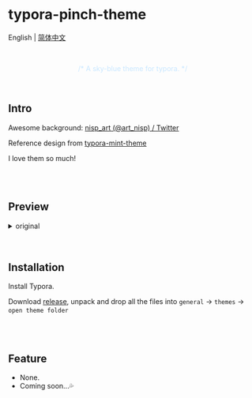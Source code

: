 # typora-pinch-theme

English | [简体中文](README-ZH.md)

<br />

<div align="center" style="color: #c9e7ff;">
  <p >/* A sky-blue theme for typora. */</p>
</div>

<br />

## Intro

Awesome background: [nisp_art (@art_nisp) / Twitter](https://twitter.com/art_nisp)

Reference design from [typora-mint-theme](https://github.com/Y1chenYao/typora-mint-theme)

I love them so much!

<br />

<br />

## Preview

<details>
<summary>original</summary>
  
![org1](assets/1.png)
![org2](assets/2.png)

</details>

<br />

<br />

## Installation

Install Typora.

Download [release](), unpack and drop all the files into `general` -> `themes` -> `open theme folder`

<br />

<br />

## Feature

- None.
- Coming soon...💦
